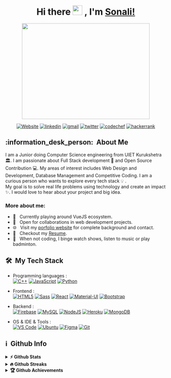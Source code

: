 <h1 align="center"> Hi there <img src="https://media.giphy.com/media/hvRJCLFzcasrR4ia7z/giphy.gif" width="30px"> , I'm <a href="https://sonalisingh.me/">Sonali!</a> </h1>

<!--
**sonali-singh97/sonali-singh97** is a ✨ _special_ ✨ repository because its `README.md` (this file) appears on your GitHub profile.

Here are some ideas to get you started:

- 🔭 I’m currently working on ...
- 🌱 I’m currently learning ...
- 👯 I’m looking to collaborate on ...
- 🤔 I’m looking for help with ...
- 💬 Ask me about ...
- 📫 How to reach me: ...
- 😄 Pronouns: ...
- ⚡ Fun fact: ...
-->



<p align="center">
  <img src = "https://i.vimeocdn.com/video/253024709.webp?mw=900&mh=508&q=70" width = "400" height = "300" align = "center">
<!--   <a href="mailto:anneraj73@gmail.com"><img src = "https://img.shields.io/badge/gmail-%23D14836.svg?&style=for-the-badge&logo=gmail&logoColor=white"></a>   
  <a href="https://www.linkedin.com/in/annedeepa"><img src="https://img.shields.io/badge/linkedin-%230077B5.svg?&style=for-the-badge&logo=linkedin&logoColor=white"/></a> -->
</p>

<p align="center">
    <a href="https://sonalisingh.me"><img alt="Website" title="website" src="https://img.shields.io/badge/-Website-47CCCC?style=flat&logo=Google-Chrome&logoColor=white&link=https://sonalisingh.me"/></a>
  <a href="https://www.linkedin.com/in/simran2104/"><img alt="linkedin" title="Linkedin" src="https://img.shields.io/badge/LinkedIn-0077B5?style=flat&logo=linkedin&logoColor=white&link=https://www.linkedin.com/in/sonali-singh20/"/></a>
  <a href="mailto:sonali122000@gmail.com"><img alt="gmail" title="gmail" src="https://img.shields.io/badge/Gmail-red?style=flat&logo=Gmail&logoColor=white&link=mailto:sonali122000@gmail.com"/></a>
  <a href="https://twitter.com/sonali12_singh"><img alt="twitter" title="twitter" src="https://img.shields.io/badge/-Twitter-1ca0f1?style=flat&labelColor=1ca0f1&logo=twitter&logoColor=white&link=https://twitter.com/sonali12_singh"/></a>
  <a href="https://www.codechef.com/users/sonali2000"><img alt="codechef" title="codechef" src="https://img.shields.io/badge/-codechef-935F31?style=flat&logo=codechef&logoColor=white"/></a>
  <a href="https://www.hackerrank.com/sonali122000"><img alt="hackerrank" title="hackerrank" src="https://img.shields.io/badge/-hackerrank-0ec950?style=flat&logo=hackerrank&logoColor=white"/></a>
</p>

<h2> :information_desk_person:&nbsp; About Me</h2>

I am a Junior doing Computer Science engineering from UIET Kurukshetra  :classical_building:. I am passionate about Full Stack development 🚀 and Open Source Contribution 💻. My areas of interest includes Web Design and Development, Database Management and Competitive Coding.
I am a curious person who wants to explore every tech stack :bulb: .<br>
My goal is to solve real life problems using technology and create an impact :sparkles:. I would love to hear about your project and big idea. 


### More about me:

- 🔭 &nbsp; Currently playing around VueJS ecosystem.
- 🤝 &nbsp; Open for collaborations in web development projects. 
- 🌐 &nbsp; Visit my [porfolio website](https://sonalisingh.me) for complete background and contact.
- 📝 &nbsp; Checkout my [Resume](https://drive.google.com/file/d/1hZeSzN4WLbxqzj4-SmppN1u6ss_tCeAy/view).
- :ski: &nbsp; When not coding, I binge watch shows, listen to music or play badminton.

<h2> 🛠 &nbsp;My Tech Stack</h2>

- Programming languages : <br />
    [![C++](https://img.shields.io/badge/C%2B%2B-00599C?style=flat&logo=c%2B%2B&logoColor=white)](https://www.cplusplus.com/)
    [![JavaScript](	https://img.shields.io/badge/JavaScript-F7DF1E?style=flat&logo=javascript&logoColor=black)](https://developer.mozilla.org/en-US/docs/Web/JavaScript) [![Python](https://img.shields.io/badge/Python-14354C?style=flat&logo=python&logoColor=white)](https://www.python.org)
    
    
- Frontend : <br />
    [![HTML5](https://img.shields.io/badge/HTML5-E34F26?style=flat&logo=html5&logoColor=white)](https://www.w3.org/html/)
    [![Sass](https://img.shields.io/badge/Sass-CC6699?style=flat&logo=sass&logoColor=white)](https://sass-lang.com/)
    [![React](https://img.shields.io/badge/React-20232A?style=flat&logo=react&logoColor=61DAFB)](https://reactjs.org/)
    [![Material-UI](https://img.shields.io/badge/Material--UI-0081CB?style=flat&logo=material-ui&logoColor=white)](https://material-ui.com/)
    [![Bootstrap](https://img.shields.io/badge/Bootstrap-563D7C?style=flat&logo=bootstrap&logoColor=white)](https://getbootstrap.com)
    
- Backend : <br />
    [![Firebase](https://img.shields.io/badge/-Firebase-2C2D72?style=flat&logo=firebase&logoColor=FFCA28)](https://firebase.google.com/)
    [![MySQL](https://img.shields.io/badge/MySQL-00000F?style=flat&logo=mysql&logoColor=white)](https://www.mysql.com/)
    [![NodeJS](https://img.shields.io/badge/Node.js-43853D?style=flat&logo=node.js&logoColor=white)](https://nodejs.org)
    [![Heroku](https://img.shields.io/badge/Heroku-430098?style=flat&logo=heroku&logoColor=white)](https://heroku.com)
    [![MongoDB](https://img.shields.io/badge/MongoDB-4EA94B?style=flat&logo=mongodb&logoColor=white)](https://www.mongodb.com/)
    
- OS & IDE & Tools : <br />
    [![VS Code](http://img.shields.io/badge/-VS%20Code-5C2D91?style=flat&logo=visual-studio-code&logoColor=white)](https://code.visualstudio.com/)
    [![Ubuntu](https://img.shields.io/badge/Ubuntu-E95420?style=flat&logo=ubuntu&logoColor=white)](https://ubuntu.com/)
    [![Figma](http://img.shields.io/badge/-Figma-4B275F?style=flat&logo=figma&logoColor=white)](https://www.figma.com/)
    [![Git](https://img.shields.io/badge/Git-F05032?style=flat&logo=git&logoColor=white)](https://git-scm.com/)



<h2>ℹ️ &nbsp;Github Info</h2>
<details>	
  <summary><b>⚡ Github Stats</b></summary>

<img height="180em" src="https://github-readme-stats.vercel.app/api?username=sonali-singh97&show_icons=true&locale=en&hide_border=true" alt="sonali-singh97" />
<img height="180em" src="https://github-readme-stats.vercel.app/api/top-langs?username=sonali-singh97&show_icons=true&locale=en&layout=compact&langs_count=7&hide_border=true&hide=c" alt="sonali-singh97"/>
</details>

<details>
 <summary><b>🔥 Github Streaks</b></summary>
<p align="center"><img src="https://github-readme-streak-stats.herokuapp.com/?user=sonali-singh97&" alt="sonali-singh97" /></p>
</details>

<details>
 <summary><b>🏆 Github Achievements</b></summary>
<p align="center"> <a href="https://github.com/ryo-ma/github-profile-trophy"><img src="https://github-profile-trophy.vercel.app/?username=sonali-singh97&margin-w=5" alt="sonali-singh97" /></a> </p>
</details>



